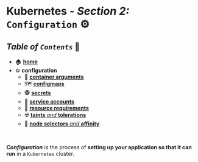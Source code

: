 # **Kubernetes** - ***Section 2:*** `Configuration` ⚙️

## ***Table*** *of* ***`Contents`*** 📜

* 🏠 [**home**](https://github.com/aguerrero232/kubernetes-zero-to-pro)
* ⚙️ **configuration**
  * 🔣 [**container arguments**](10-commands-and-arguments/)
  * 🗺️ [**configmaps**](11-config-maps/)
  * 🕵️ [**secrets**](12-secrets/)
  * 💁 [**service accounts**](13-service-accounts/)
  * 💾 [**resource requirements**](14-resource-requirements/)
  * ☢️ [**taints** *and* **tolerations**](15-taints-and-tolerants/)
  * 🔘 [**node selectors** *and* **affinity**](16-node-selectors-and-affinity/)

<br />

***Configuration*** is the process of **setting up your application so that it can run** in a `Kubernetes` cluster.

